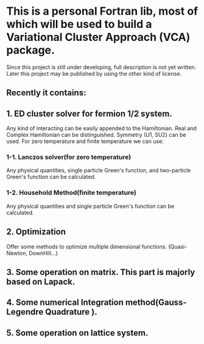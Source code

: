 # This is a personal Fortran lib, most of which will be used to build a Variational Cluster Approach (VCA) package. 

Since this project is still under developing,  full description is not yet written. Later this project may be published by using the other kind of license. 

## Recently it contains:
## 1. ED cluster solver for fermion 1/2 system. 
Any kind of interacting can be easily appended to the Hamiltonian. Real and Complex Hamiltonian can be distinguished. Symmetry (U1, SU2) can be used. For zero temperature and finite temperature we can use:


###  1-1. Lanczos solver(for zero temperature)
Any physical quantities, single particle Green's function, and two-particle Green's function can be calculated.

###  1-2. Household Method(finite temperature)
Any physical quantities and single particle Green's function can be calculated. 

## 2. Optimization 
  Offer some methods to optimize multiple dimensional functions. (Quasi-Newton, DownHill...)

## 3. Some operation on matrix. This part is majorly based on Lapack.

## 4. Some numerical Integration method(Gauss-Legendre Quadrature ).

## 5. Some operation on lattice system. 

